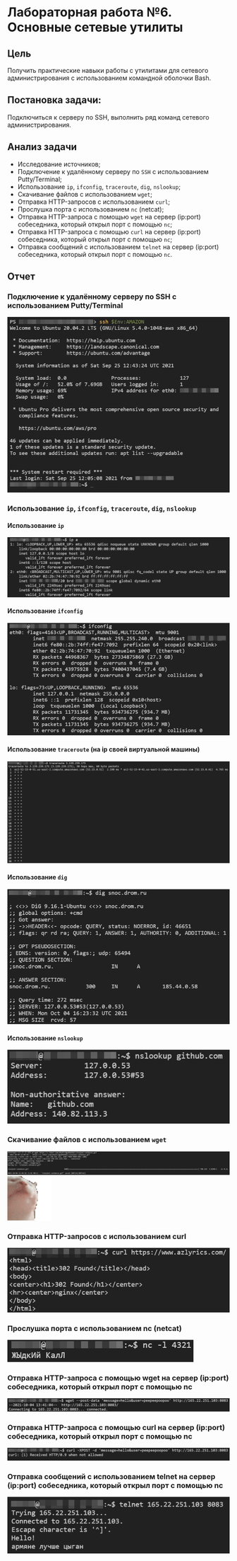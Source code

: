 # Лабораторная работа №6. Основные сетевые утилиты


## Цель

Получить практические навыки работы с утилитами для сетевого администрирования с использованием командной оболочки Bash.


## Постановка задачи:

Подключиться к серверу по SSH, выполнить ряд команд сетевого администрирования.


## Анализ задачи
- Исследование источников;
- Подключение к удалённому серверу по `SSH` с использованием Putty/Terminal;
- Использование `ip`, `ifconfig`, `traceroute`, `dig`, `nslookup`;
- Скачивание файлов с использованием `wget`;
- Отправка HTTP-запросов с использованием `curl`;
- Прослушка порта с использованием `nc` (netcat);
- Отправка HTTP-запроса с помощью `wget` на сервер (ip:port) собеседника, который открыл порт с помощью `nc`;
- Отправка HTTP-запроса с помощью `curl` на сервер (ip:port) собеседника, который открыл порт с помощью `nc`;
- Отправка сообщений с использованием `telnet` на сервер (ip:port) собеседника, который открыл порт с помощью `nc`.


## Отчет


### Подключение к удалённому серверу по SSH с использованием Putty/Terminal

![Подключение к удалённому серверу по SSH с использованием Putty/Terminal](screenshots/1.png)


### Использование `ip`, `ifconfig`, `traceroute`, `dig`, `nslookup`


#### Использование `ip`

![Использование ip](screenshots/2.png)


#### Использование `ifconfig`

![Использование ifconfig](screenshots/3.png)


#### Использование `traceroute` (на ip своей виртуальной машины)

![Использование traceroute](screenshots/4.png)


#### Использование `dig`

![Использование traceroute](screenshots/5.png)


#### Использование `nslookup`

![Использование traceroute](screenshots/6.png)


### Скачивание файлов с использованием `wget`

![Скачивание файлов с использованием wget](screenshots/7.png)
![Скаченная гифка](gif/vinejoel-catdance.gif)


### Отправка HTTP-запросов с использованием curl

![Отправка HTTP-запросов с использованием curl](screenshots/8.png)


### Прослушка порта с использованием nc (netcat)

![Прослушка порта с использованием nc (netcat)](screenshots/9.png)


### Отправка HTTP-запроса с помощью wget на сервер (ip:port) собеседника, который открыл порт с помощью nc

![Отправка HTTP-запроса с помощью wget на сервер (ip:port) собеседника, который открыл порт с помощью nc](screenshots/10.png)


### Отправка HTTP-запроса с помощью curl на сервер (ip:port) собеседника, который открыл порт с помощью nc

![Отправка HTTP-запроса с помощью curl на сервер (ip:port) собеседника, который открыл порт с помощью nc](screenshots/11.png)


### Отправка сообщений с использованием telnet на сервер (ip:port) собеседника, который открыл порт с помощью nc

![Отправка сообщений с использованием telnet на сервер (ip:port) собеседника, который открыл порт с помощью nc](screenshots/12.png)